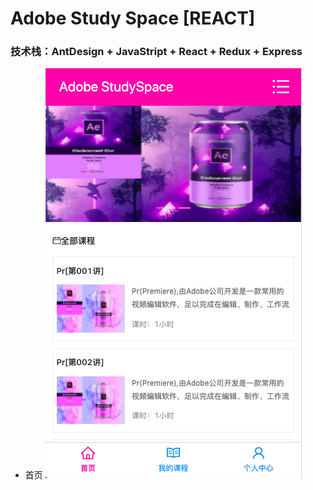 # Adobe Study Space [REACT]
### 技术栈：AntDesign + JavaStript + React + Redux  + Express

- 首页
![images](https://github.com/HaloYolanda/test/blob/master/imgs4readMe/%E9%A6%96%E9%A1%B5.png)
